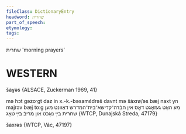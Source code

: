```yaml
---
fileClass: DictionaryEntry
headword: שחרית
part_of_speech: 
etymology: 
tags: 
---
```

שחרית
'morning prayers'

WESTERN
========

šaɣəs {ALSACE, Zuckerman 1969, 41}

mə hɔt gəzoˑgt daz in x.-k.-bəsamɛ́drəš davnt mə šáxrø/əs bæj naxt yn majrəv bæj toːg מע האָט געזאָגט דאָס אין חבֿרה־קדישא־בית־המדרש דאַוונט מען שחרית בײַ נאַכט און מריבֿ בײַ טאָג {WTCP, Dunajská Streda, 47179}

šaxrəs {WTCP, Vác, 47197}